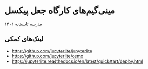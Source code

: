 # مینی‌گیم‌های کارگاه جعل پیکسل
مدرسه تابستانه ۱۴۰۱

## لینک‌های کمکی
- https://github.com/jupyterlite/jupyterlite
- https://github.com/jupyterlite/demo
- https://jupyterlite.readthedocs.io/en/latest/quickstart/deploy.html